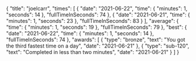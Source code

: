 {
  "title": "joelcarr",
  "times": [
    {
      "date": "2021-06-22",
      "time": {
        "minutes": 1,
        "seconds": 14
      },
      "fullTimeInSeconds": 74
    },
    {
      "date": "2021-06-21",
      "time": {
        "minutes": 1,
        "seconds": 23
      },
      "fullTimeInSeconds": 83
    }
  ],
  "average": {
    "time": {
      "minutes": 1,
      "seconds": 19
    },
    "fullTimeInSeconds": 79
  },
  "best": {
    "date": "2021-06-22",
    "time": {
      "minutes": 1,
      "seconds": 14
    },
    "fullTimeInSeconds": 74
  },
  "awards": [
    {
      "type": "bronze",
      "text": "You got the third fastest time on a day",
      "date": "2021-06-21"
    },
    {
      "type": "sub-120",
      "text": "Completed in less than two minutes",
      "date": "2021-06-21"
    }
  ]
}